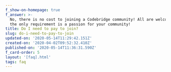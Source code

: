 ```yaml
---
f_show-on-homepage: true
f_answer: >-
  No, there is no cost to joining a Codebridge community! All are welcome and
  the only requirement is a passion for your community!
title: Do I need to pay to join?
slug: do-i-need-to-pay-to-join
updated-on: '2020-05-14T11:29:42.151Z'
created-on: '2020-04-02T09:52:32.410Z'
published-on: '2020-05-14T11:36:31.590Z'
f_card-order: 5
layout: '[faq].html'
tags: faq
---
```



